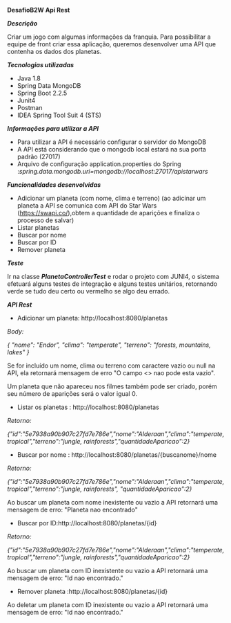 **DesafioB2W Api Rest**

***Descrição***
     
 Criar um jogo com algumas informações da franquia. Para possibilitar  a equipe de front criar essa aplicação, queremos desenvolver uma API que contenha os dados dos planetas.


***Tecnologias utilizadas***

- Java 1.8
- Spring Data MongoDB 
- Spring Boot 2.2.5
- Junit4
- Postman
- IDEA Spring Tool Suit 4 (STS)


***Informações para utilizar a API***
- Para utilizar a API é necessário configurar o servidor do MongoDB
- A API está considerando que o mongodb local estará na sua porta padrão (27017)
- Arquivo de configuração application.properties do Spring :*spring.data.mongodb.uri=mongodb://localhost:27017/apistarwars*


***Funcionalidades desenvolvidas***
- Adicionar um planeta (com nome, clima e terreno)
(ao adicinar um planeta a API se comunica com API do Star Wars (https://swapi.co/),obtem a quantidade de aparições e finaliza o processo de salvar)
- Listar planetas
- Buscar por nome
- Buscar por ID
- Remover planeta

***Teste***

Ir na classe **_PlanetaControllerTest_** e rodar o projeto com JUNI4, o sistema efetuará alguns testes de integração e alguns testes unitários, retornando verde se tudo deu certo ou vermelho se algo deu errado.

***API Rest***

- Adicionar um planeta: http://localhost:8080/planetas 

*Body:*

*{ "nome": "Endor",* 
*"clima": "temperate",* 
*"terreno": "forests, mountains, lakes" }*

Se for incluído  um nome, clima ou terreno com caractere vazio ou null na API, ela retornará mensagem de erro 
"O campo <> nao pode esta vazio". 

Um planeta que não apareceu nos filmes também pode ser criado, porém seu número de aparições será o valor igual 0.

- Listar os planetas  : http://localhost:8080/planetas

*Retorno:*

*{"id":"5e7938a90b907c27fd7e786e","nome":"Alderaan","clima":"temperate, 
     tropical","terreno":"jungle, rainforests","quantidadeAparicao":2}*

- Buscar por nome : http://localhost:8080/planetas/{buscanome}/nome

*Retorno:*

*{"id":"5e7938a90b907c27fd7e786e","nome":"Alderaan","clima":"temperate, tropical","terreno":"jungle, rainforests",
  "quantidadeAparicao":2}*
  
  Ao buscar um planeta com nome inexistente ou vazio a API retornará uma mensagem de erro: "Planeta nao encontrado"
  


- Buscar por ID:http://localhost:8080/planetas/{id}

*Retorno:*

*{"id":"5e7938a90b907c27fd7e786e","nome":"Alderaan","clima":"temperate, tropical","terreno":"jungle, rainforests","quantidadeAparicao":2}*

Ao buscar um planeta com ID inexistente ou vazio a API retornará uma mensagem de erro: "Id nao encontrado."

- Remover planeta :http://localhost:8080/planetas/{id}

Ao deletar um planeta com ID inexistente ou vazio a API retornará uma mensagem de erro: "Id nao encontrado."



